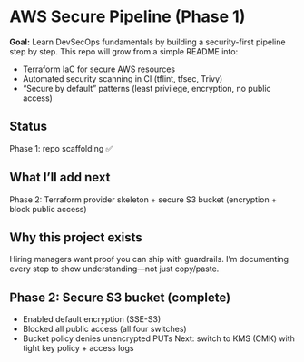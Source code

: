 # AWS Secure Pipeline (Phase 1)

**Goal:** Learn DevSecOps fundamentals by building a security-first pipeline step by step.
This repo will grow from a simple README into:
- Terraform IaC for secure AWS resources
- Automated security scanning in CI (tflint, tfsec, Trivy)
- “Secure by default” patterns (least privilege, encryption, no public access)

## Status
Phase 1: repo scaffolding ✅

## What I’ll add next
Phase 2: Terraform provider skeleton + secure S3 bucket (encryption + block public access)

## Why this project exists
Hiring managers want proof you can ship with guardrails. I’m documenting every step to show understanding—not just copy/paste.

## Phase 2: Secure S3 bucket (complete)
- Enabled default encryption (SSE-S3)
- Blocked all public access (all four switches)
- Bucket policy denies unencrypted PUTs
Next: switch to KMS (CMK) with tight key policy + access logs
